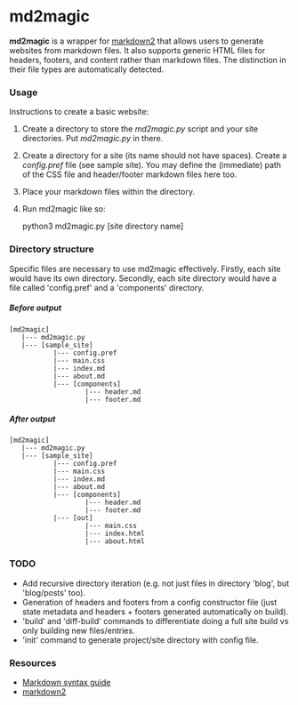 # md2magic
**md2magic** is a wrapper for [markdown2](https://github.com/trentm/python-markdown2) that allows users to generate websites from markdown files. It also supports generic HTML files for headers, footers, and content rather than markdown files. The distinction in their file types are automatically detected.

### Usage
Instructions to create a basic website:
1. Create a directory to store the *md2magic.py* script and your site directories. Put *md2magic.py* in there.
2. Create a directory for a site (its name should not have spaces). Create a *config.pref* file (see sample site). You may define the (immediate) path of the CSS file and header/footer markdown files here too.
3. Place your markdown files within the directory.
4. Run md2magic like so:


    python3 md2magic.py [site directory name]

### Directory structure
Specific files are necessary to use md2magic effectively. Firstly, each site would have its own directory. Secondly, each site directory would have a file called 'config.pref' and a 'components' directory.

##### Before output
    [md2magic]
       |--- md2magic.py
       |--- [sample_site]
               |--- config.pref
               |--- main.css
               |--- index.md
               |--- about.md
               |--- [components]
                       |--- header.md
                       |--- footer.md
                       
##### After output
    [md2magic]
       |--- md2magic.py
       |--- [sample_site]
               |--- config.pref
               |--- main.css
               |--- index.md
               |--- about.md
               |--- [components]
                       |--- header.md
                       |--- footer.md
               |--- [out]
                       |--- main.css
                       |--- index.html
                       |--- about.html

### TODO
- Add recursive directory iteration (e.g. not just files in directory 'blog', but 'blog/posts' too).
- Generation of headers and footers from a config constructor file (just state metadata and headers + footers generated automatically on build).
- 'build' and 'diff-build' commands to differentiate doing a full site build vs only building new files/entries.
- 'init' command to generate project/site directory with config file.

### Resources
- [Markdown syntax guide](https://daringfireball.net/projects/markdown/syntax)
- [markdown2](https://github.com/trentm/python-markdown2)